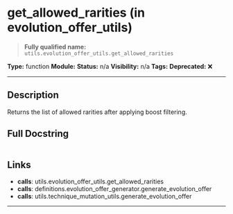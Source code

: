 # get_allowed_rarities (in evolution_offer_utils)
> **Fully qualified name:** `utils.evolution_offer_utils.get_allowed_rarities`

**Type:** function
**Module:** 
**Status:** n/a
**Visibility:** n/a
**Tags:** 
**Deprecated:** ❌

---

## Description
Returns the list of allowed rarities after applying boost filtering.

## Full Docstring
```

```

## Links
- **calls**: utils.evolution_offer_utils.get_allowed_rarities
- **calls**: definitions.evolution_offer_generator.generate_evolution_offer
- **calls**: utils.technique_mutation_utils.generate_evolution_offer


---
